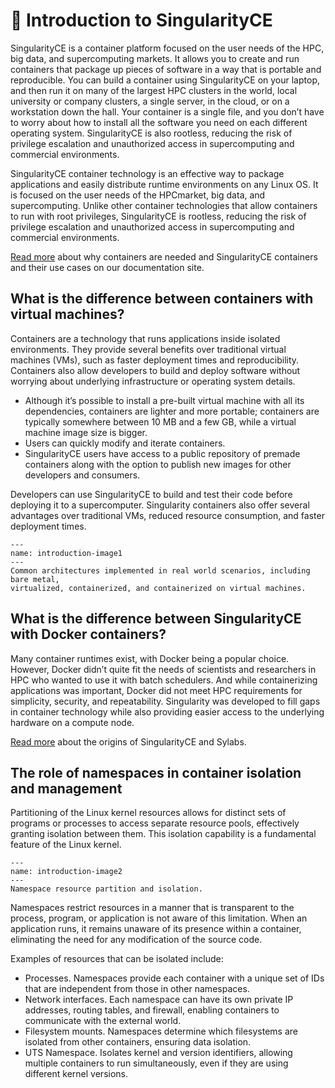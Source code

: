 # 📄 Introduction to SingularityCE

SingularityCE is a container platform focused on the user needs of the HPC, big
data, and supercomputing markets. It allows you to create and run containers
that package up pieces of software in a way that is portable and reproducible.
You can build a container using SingularityCE on your laptop, and then run it on
many of the largest HPC clusters in the world, local university or company
clusters, a single server, in the cloud, or on a workstation down the hall.
Your container is a single file, and you don’t have to worry about how to
install all the software you need on each different operating system.
SingularityCE is also rootless, reducing the risk of privilege escalation and
unauthorized access in supercomputing and commercial environments.  


SingularityCE container technology is an effective way to package applications
and easily distribute runtime environments on any Linux OS. It  is focused on
the user needs of the HPCmarket, big data, and supercomputing. Unlike other
container technologies that allow containers to run with root privileges,
SingularityCE is rootless, reducing the risk of privilege escalation and
unauthorized access in supercomputing and commercial environments. 

[Read more](https://docs.sylabs.io/guides/3.11/user-guide/introduction.html)
about why containers are needed and SingularityCE containers and their
use cases on our documentation site. 

## What is the difference between containers with virtual machines?

Containers are a technology that runs applications inside isolated environments.
They provide several benefits over traditional virtual machines (VMs), such as
faster deployment times and reproducibility. Containers also allow developers to
build and deploy software without worrying about underlying infrastructure or
operating system details.

* Although it’s possible to install a pre-built virtual machine with all its
dependencies, containers are lighter and more portable; containers are typically
somewhere between 10 MB and a few GB, while a virtual machine image size is
bigger.
* Users can quickly modify and iterate containers.
* SingularityCE users have access to a public repository of premade containers
along with the option to publish new images for other developers and consumers.


Developers can use SingularityCE to build and test their code before deploying
it to a supercomputer. Singularity containers also offer several advantages over
traditional VMs, reduced resource consumption, and faster deployment times.

```{figure} /images/introduction-image1.png
---
name: introduction-image1
---
Common architectures implemented in real world scenarios, including bare metal,
virtualized, containerized, and containerized on virtual machines.
```

## What is the difference between SingularityCE with Docker containers?

Many container runtimes exist, with Docker being a popular choice. However,
Docker didn’t quite fit the needs of scientists and researchers in HPC who
wanted to use it with batch schedulers. And while containerizing applications
was important, Docker did not meet HPC requirements for simplicity, security,
and repeatability. Singularity was developed to fill gaps in container
technology while also providing easier access to the underlying hardware on a
compute node.

[Read more](https://sylabs.io/2022/09/who-is-sylabs/) about the origins of SingularityCE and Sylabs. 

## The role of namespaces in container isolation and management

Partitioning of the Linux kernel resources allows for distinct sets of programs or processes to access separate resource pools, effectively granting isolation between them. This isolation capability is a fundamental feature of the Linux kernel.

```{figure} /images/introduction-image2.png
---
name: introduction-image2
---
Namespace resource partition and isolation.
```

Namespaces restrict resources in a manner that is transparent to the process,
program, or application is not aware of this limitation. When an application
runs, it remains unaware of its presence within a container, eliminating the
need for any modification of the source code.

Examples of resources that can be isolated include:

* Processes.
Namespaces provide each container with a unique set of IDs that are independent
from those in other namespaces.
* Network interfaces.
Each namespace can have its own private IP addresses, routing tables, and
firewall, enabling containers to communicate with the external world.
* Filesystem mounts.
Namespaces determine which filesystems are isolated from other containers,
ensuring data isolation.
* UTS Namespace.
Isolates kernel and version identifiers, allowing multiple containers to run
simultaneously, even if they are using different kernel versions.
